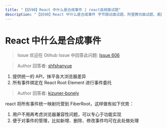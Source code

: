 ```yaml
---
title: "【Q590】React 中什么是合成事件 | react高频面试题"
description: "【Q590】React 中什么是合成事件 字节跳动面试题、阿里腾讯面试题、美团小米面试题。"
---
```


# React 中什么是合成事件

> Issue
> 欢迎在 Gtihub Issue 中回答此问题: [Issue 606](https://github.com/shfshanyue/Daily-Question/issues/606)

> Author
> 回答者: [shfshanyue](https://github.com/shfshanyue)

1. 提供统一的 API，抹平各大浏览器差异
2. 所有事件绑定在 React Root Element 进行事件委托

> Author
> 回答者: [kizuner-bonely](https://github.com/kizuner-bonely)

react 将所有事件统一映射托管到 FiberRoot，这样做有如下优势：

1. 用户不用再考虑浏览器兼容性问题，可以专心于功能实现
2. 便于对事件的管理，比如新增、删除、修改事件均可在此处做处理
